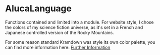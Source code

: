 # AlucaLanguage
Functions contained and limited into a module. For website style, I chose the colors of my science fiction universe, as it's set in a French and Japanese controlled version of the Rocky Mountains.

For some reason standard Kramdown was style its own color palette, you can find more information here:
[Further Information](https://lwflouisa.github.io/IMPUnitBlog/alucalanguage)
